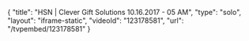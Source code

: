 {
    "title": "HSN | Clever Gift Solutions 10.16.2017 - 05 AM",
    "type": "solo",
    "layout": "iframe-static",
    "videoId": "123178581",
    "url": "\/tvpembed\/123178581"
}